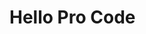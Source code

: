 <!DOCTYPE html>
<html>
    <head>
        <meta name="viewport" content="width=device-width, initial-scale=1" />
        <title>Pro Code</title>
    </head>
    <body>
        <h1>Hello Pro Code</h1>
    </body>
</html>

